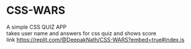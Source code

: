 # CSS-WARS
A simple CSS QUIZ APP<br>
takes user name and answers for css quiz and shows score
<br>
link https://replit.com/@DeepakNath/CSS-WARS?embed=true#index.js
